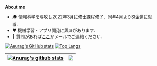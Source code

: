 **About me**
- 🎓 情報科学を専攻し2022年3月に修士課程修了．同年4月よりSI企業に就職．
- ❤️ 機械学習・アプリ開発に興味があります．
- 💬 質問があれば[ここ](https://github.com/is0383kk/is0383kk/issues)かメールでご連絡ください．

[![Anurag's GitHub stats](https://github-readme-stats.vercel.app/api?username=is0383kk&show_icons=true&theme=radical)](https://github.com/anuraghazra/github-readme-stats)
[![Top Langs](https://github-readme-stats.vercel.app/api/top-langs/?username=is0383kk&show_icons=true&theme=radical&layout=compact)](https://github.com/anuraghazra/github-readme-stats)

| <a href="https://github.com/is0383kk/github-readme-stats"><img align="center" src="https://github-readme-stats.vercel.app/api?username=is0383kk&show_icons=true&include_all_commits=true&theme=radical&hide_border=true" alt="Anurag's github stats" /></a> | <a href="https://github.com/is0383kk/github-readme-stats"><img align="center" src="https://github-readme-stats.vercel.app/api/top-langs/?username=is0383kk&layout=compact&theme=radical&hide_border=true" /></a> |
| ------------- | ------------- |
